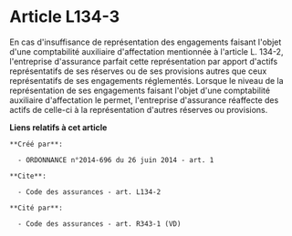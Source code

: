 # Article L134-3

En cas d'insuffisance de représentation des engagements faisant l'objet d'une comptabilité auxiliaire d'affectation
mentionnée à l'article L. 134-2, l'entreprise d'assurance parfait cette représentation par apport d'actifs représentatifs de
ses réserves ou de ses provisions autres que ceux représentatifs de ses engagements réglementés. Lorsque le niveau de la
représentation de ses engagements faisant l'objet d'une comptabilité auxiliaire d'affectation le permet, l'entreprise
d'assurance réaffecte des actifs de celle-ci à la représentation d'autres réserves ou provisions.

**Liens relatifs à cet article**

	**Créé par**:

	  - ORDONNANCE n°2014-696 du 26 juin 2014 - art. 1

	**Cite**:

	  - Code des assurances - art. L134-2

	**Cité par**:

	  - Code des assurances - art. R343-1 (VD)
